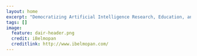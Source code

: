 ```yaml
---
layout: home
excerpt: "Democratizing Artificial Intelligence Research, Education, and Technologies"
tags: []
image:
  feature: dair-header.png
  credit: iBelmopan
  creditlink: http://www.ibelmopan.com/
---
```

